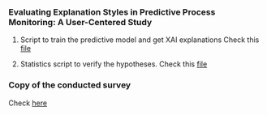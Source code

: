 ### Evaluating Explanation Styles in Predictive Process Monitoring: A User-Centered Study

1. Script to train the predictive model and get XAI explanations
Check this [file](https://github.com/ghksdl6025/evaluating_explanation_styles/blob/main/prediction_XAI.ipynb)

2. Statistics script to verify the hypotheses.
Check this [file](https://github.com/ghksdl6025/evaluating_explanation_styles/blob/main/get_statistics_result.py)

### Copy of the conducted survey
Check [here](https://github.com/ghksdl6025/evaluating_explanation_styles/blob/main/survey.pdf)
